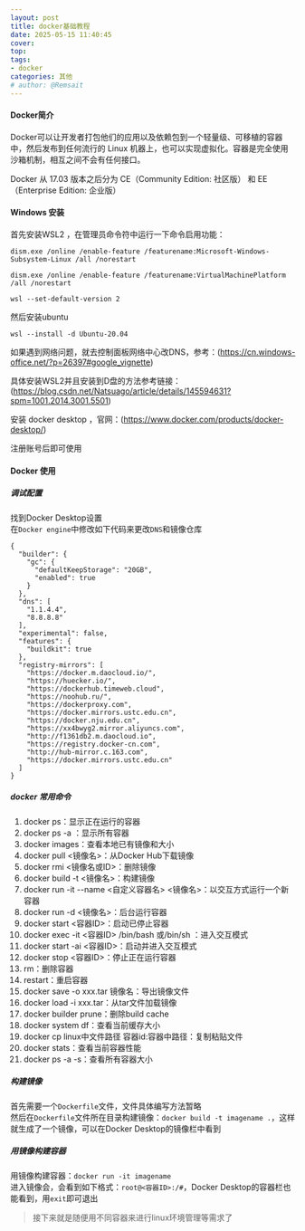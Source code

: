 ```yaml
---
layout: post
title: docker基础教程
date: 2025-05-15 11:40:45
cover: 
top: 
tags: 
- docker
categories: 其他
# author: @Remsait
---
```


#### Docker简介

Docker可以让开发者打包他们的应用以及依赖包到一个轻量级、可移植的容器中，然后发布到任何流行的 Linux 机器上，也可以实现虚拟化。容器是完全使用沙箱机制，相互之间不会有任何接口。

Docker 从 17.03 版本之后分为 CE（Community Edition: 社区版） 和 EE（Enterprise Edition: 企业版）  

#### Windows 安装
首先安装WSL2 ，在管理员命令符中运行一下命令启用功能：  
```
dism.exe /online /enable-feature /featurename:Microsoft-Windows-Subsystem-Linux /all /norestart

dism.exe /online /enable-feature /featurename:VirtualMachinePlatform /all /norestart

wsl --set-default-version 2
```
然后安装ubuntu
```
wsl --install -d Ubuntu-20.04
```
如果遇到网络问题，就去控制面板网络中心改DNS，参考：(https://cn.windows-office.net/?p=26397#google_vignette)  

具体安装WSL2并且安装到D盘的方法参考链接：(https://blog.csdn.net/Natsuago/article/details/145594631?spm=1001.2014.3001.5501)  

安装 docker desktop ，官网：(https://www.docker.com/products/docker-desktop/)

注册账号后即可使用  

#### Docker 使用
##### 调试配置
找到Docker Desktop设置  
在`Docker engine`中修改如下代码来更改`DNS`和镜像仓库
```
{
  "builder": {
    "gc": {
      "defaultKeepStorage": "20GB",
      "enabled": true
    }
  },
  "dns": [
    "1.1.4.4",
    "8.8.8.8"
  ],
  "experimental": false,
  "features": {
    "buildkit": true
  },
  "registry-mirrors": [
    "https://docker.m.daocloud.io/",
    "https://huecker.io/",
    "https://dockerhub.timeweb.cloud",
    "https://noohub.ru/",
    "https://dockerproxy.com",
    "https://docker.mirrors.ustc.edu.cn",
    "https://docker.nju.edu.cn",
    "https://xx4bwyg2.mirror.aliyuncs.com",
    "http://f1361db2.m.daocloud.io",
    "https://registry.docker-cn.com",
    "http://hub-mirror.c.163.com",
    "https://docker.mirrors.ustc.edu.cn"
  ]
}
```
##### docker 常用命令
1. docker ps：显示正在运行的容器
2. docker ps -a ：显示所有容器
3. docker images：查看本地已有镜像和大小
4. docker pull <镜像名>：从Docker Hub下载镜像
5. docker rmi <镜像名或ID>：删除镜像
6. docker build -t <镜像名>：构建镜像
7. docker run -it --name <自定义容器名> <镜像名>：以交互方式运行一个新容器
8. docker run -d <镜像名>：后台运行容器
9. docker start <容器ID>：启动已停止容器
10. docker exec -it <容器ID> /bin/bash 或/bin/sh ：进入交互模式
11. docker start -ai <容器ID>：启动并进入交互模式
10. docker stop <容器ID>：停止正在运行容器
11. rm：删除容器
12. restart：重启容器
13. docker save -o xxx.tar 镜像名：导出镜像文件
14. docker load -i xxx.tar：从tar文件加载镜像
15. docker builder prune：删除build cache
16. docker system df：查看当前缓存大小
17. docker cp linux中文件路径  容器id:容器中路径：复制粘贴文件
18. docker stats：查看当前容器性能
19. docker ps -a -s：查看所有容器大小
##### 构建镜像
首先需要一个`Dockerfile`文件，文件具体编写方法暂略  
然后在`Dockerfile`文件所在目录构建镜像：`docker build -t imagename .`，这样就生成了一个镜像，可以在Docker Desktop的镜像栏中看到  
##### 用镜像构建容器
用镜像构建容器：`docker run -it imagename`  
进入镜像会，会看到如下格式：`root@<容器ID>:/#`，Docker Desktop的容器栏也能看到，用`exit`即可退出  

> 接下来就是随便用不同容器来进行linux环境管理等需求了
